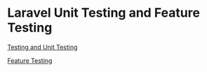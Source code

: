 # Laravel Unit Testing and Feature Testing

[Testing and Unit Testing](unit-testing.md)

[Feature Testing](feature-testing.md)
